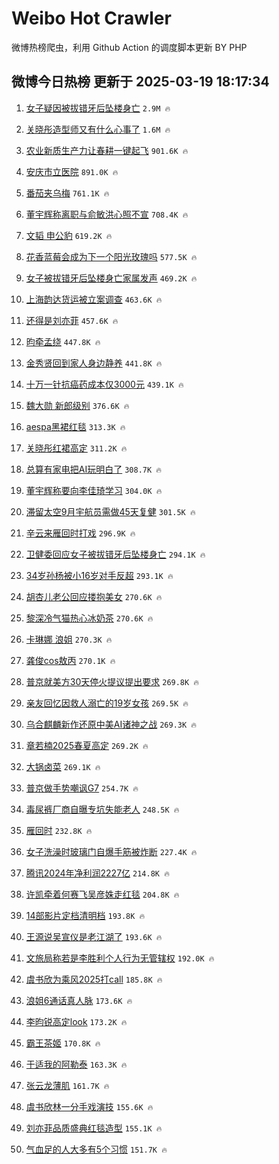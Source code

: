 # Weibo Hot Crawler 



微博热榜爬虫，利用 Github Action 的调度脚本更新 BY PHP 


## 微博今日热榜 更新于 2025-03-19 18:17:34 
1. [女子疑因被拔错牙后坠楼身亡](https://s.weibo.com/weibo?q=%23%E5%A5%B3%E5%AD%90%E7%96%91%E5%9B%A0%E8%A2%AB%E6%8B%94%E9%94%99%E7%89%99%E5%90%8E%E5%9D%A0%E6%A5%BC%E8%BA%AB%E4%BA%A1%23&t=31&band_rank=1&Refer=top) `2.9M 🔥` 

1. [关晓彤造型师又有什么心事了](https://s.weibo.com/weibo?q=%E5%85%B3%E6%99%93%E5%BD%A4%E9%80%A0%E5%9E%8B%E5%B8%88%E5%8F%88%E6%9C%89%E4%BB%80%E4%B9%88%E5%BF%83%E4%BA%8B%E4%BA%86&t=31&band_rank=2&Refer=top) `1.6M 🔥` 

1. [农业新质生产力让春耕一键起飞](https://s.weibo.com/weibo?q=%23%E5%86%9C%E4%B8%9A%E6%96%B0%E8%B4%A8%E7%94%9F%E4%BA%A7%E5%8A%9B%E8%AE%A9%E6%98%A5%E8%80%95%E4%B8%80%E9%94%AE%E8%B5%B7%E9%A3%9E%23&t=31&band_rank=3&Refer=top) `901.6K 🔥` 

1. [安庆市立医院](https://s.weibo.com/weibo?q=%23%E5%AE%89%E5%BA%86%E5%B8%82%E7%AB%8B%E5%8C%BB%E9%99%A2%23&t=31&band_rank=4&Refer=top) `891.0K 🔥` 

1. [番茄夹乌梅](https://s.weibo.com/weibo?q=%E7%95%AA%E8%8C%84%E5%A4%B9%E4%B9%8C%E6%A2%85&t=31&band_rank=5&Refer=top) `761.1K 🔥` 

1. [董宇辉称离职与俞敏洪心照不宣](https://s.weibo.com/weibo?q=%23%E8%91%A3%E5%AE%87%E8%BE%89%E7%A7%B0%E7%A6%BB%E8%81%8C%E4%B8%8E%E4%BF%9E%E6%95%8F%E6%B4%AA%E5%BF%83%E7%85%A7%E4%B8%8D%E5%AE%A3%23&t=31&band_rank=6&Refer=top) `708.4K 🔥` 

1. [文韬 申公豹](https://s.weibo.com/weibo?q=%E6%96%87%E9%9F%AC%20%E7%94%B3%E5%85%AC%E8%B1%B9&t=31&band_rank=7&Refer=top) `619.2K 🔥` 

1. [花香蓝莓会成为下一个阳光玫瑰吗](https://s.weibo.com/weibo?q=%23%E8%8A%B1%E9%A6%99%E8%93%9D%E8%8E%93%E4%BC%9A%E6%88%90%E4%B8%BA%E4%B8%8B%E4%B8%80%E4%B8%AA%E9%98%B3%E5%85%89%E7%8E%AB%E7%91%B0%E5%90%97%23&t=31&band_rank=8&Refer=top) `577.5K 🔥` 

1. [女子被拔错牙后坠楼身亡家属发声](https://s.weibo.com/weibo?q=%23%E5%A5%B3%E5%AD%90%E8%A2%AB%E6%8B%94%E9%94%99%E7%89%99%E5%90%8E%E5%9D%A0%E6%A5%BC%E8%BA%AB%E4%BA%A1%E5%AE%B6%E5%B1%9E%E5%8F%91%E5%A3%B0%23&t=31&band_rank=9&Refer=top) `469.2K 🔥` 

1. [上海韵达货运被立案调查](https://s.weibo.com/weibo?q=%23%E4%B8%8A%E6%B5%B7%E9%9F%B5%E8%BE%BE%E8%B4%A7%E8%BF%90%E8%A2%AB%E7%AB%8B%E6%A1%88%E8%B0%83%E6%9F%A5%23&t=31&band_rank=10&Refer=top) `463.6K 🔥` 

1. [还得是刘亦菲](https://s.weibo.com/weibo?q=%E8%BF%98%E5%BE%97%E6%98%AF%E5%88%98%E4%BA%A6%E8%8F%B2&t=31&band_rank=11&Refer=top) `457.6K 🔥` 

1. [昀牵孟绕](https://s.weibo.com/weibo?q=%E6%98%80%E7%89%B5%E5%AD%9F%E7%BB%95&t=31&band_rank=12&Refer=top) `447.8K 🔥` 

1. [金秀贤回到家人身边静养](https://s.weibo.com/weibo?q=%23%E9%87%91%E7%A7%80%E8%B4%A4%E5%9B%9E%E5%88%B0%E5%AE%B6%E4%BA%BA%E8%BA%AB%E8%BE%B9%E9%9D%99%E5%85%BB%23&t=31&band_rank=13&Refer=top) `441.8K 🔥` 

1. [十万一针抗癌药成本仅3000元](https://s.weibo.com/weibo?q=%23%E5%8D%81%E4%B8%87%E4%B8%80%E9%92%88%E6%8A%97%E7%99%8C%E8%8D%AF%E6%88%90%E6%9C%AC%E4%BB%853000%E5%85%83%23&t=31&band_rank=14&Refer=top) `439.1K 🔥` 

1. [魏大勋 新郎级别](https://s.weibo.com/weibo?q=%E9%AD%8F%E5%A4%A7%E5%8B%8B%20%E6%96%B0%E9%83%8E%E7%BA%A7%E5%88%AB&t=31&band_rank=15&Refer=top) `376.6K 🔥` 

1. [aespa黑裙红毯](https://s.weibo.com/weibo?q=%23aespa%E9%BB%91%E8%A3%99%E7%BA%A2%E6%AF%AF%23&t=31&band_rank=16&Refer=top) `313.3K 🔥` 

1. [关晓彤红裙高定](https://s.weibo.com/weibo?q=%23%E5%85%B3%E6%99%93%E5%BD%A4%E7%BA%A2%E8%A3%99%E9%AB%98%E5%AE%9A%23&t=31&band_rank=17&Refer=top) `311.2K 🔥` 

1. [总算有家电把AI玩明白了](https://s.weibo.com/weibo?q=%23%E6%80%BB%E7%AE%97%E6%9C%89%E5%AE%B6%E7%94%B5%E6%8A%8AAI%E7%8E%A9%E6%98%8E%E7%99%BD%E4%BA%86%23&t=31&band_rank=18&Refer=top) `308.7K 🔥` 

1. [董宇辉称要向李佳琦学习](https://s.weibo.com/weibo?q=%23%E8%91%A3%E5%AE%87%E8%BE%89%E7%A7%B0%E8%A6%81%E5%90%91%E6%9D%8E%E4%BD%B3%E7%90%A6%E5%AD%A6%E4%B9%A0%23&t=31&band_rank=19&Refer=top) `304.0K 🔥` 

1. [滞留太空9月宇航员需做45天复健](https://s.weibo.com/weibo?q=%23%E6%BB%9E%E7%95%99%E5%A4%AA%E7%A9%BA9%E6%9C%88%E5%AE%87%E8%88%AA%E5%91%98%E9%9C%80%E5%81%9A45%E5%A4%A9%E5%A4%8D%E5%81%A5%23&t=31&band_rank=20&Refer=top) `301.5K 🔥` 

1. [辛云来雁回时打戏](https://s.weibo.com/weibo?q=%23%E8%BE%9B%E4%BA%91%E6%9D%A5%E9%9B%81%E5%9B%9E%E6%97%B6%E6%89%93%E6%88%8F%23&t=31&band_rank=21&Refer=top) `296.9K 🔥` 

1. [卫健委回应女子被拔错牙后坠楼身亡](https://s.weibo.com/weibo?q=%23%E5%8D%AB%E5%81%A5%E5%A7%94%E5%9B%9E%E5%BA%94%E5%A5%B3%E5%AD%90%E8%A2%AB%E6%8B%94%E9%94%99%E7%89%99%E5%90%8E%E5%9D%A0%E6%A5%BC%E8%BA%AB%E4%BA%A1%23&t=31&band_rank=22&Refer=top) `294.1K 🔥` 

1. [34岁孙杨被小16岁对手反超](https://s.weibo.com/weibo?q=%2334%E5%B2%81%E5%AD%99%E6%9D%A8%E8%A2%AB%E5%B0%8F16%E5%B2%81%E5%AF%B9%E6%89%8B%E5%8F%8D%E8%B6%85%23&t=31&band_rank=23&Refer=top) `293.1K 🔥` 

1. [胡杏儿老公回应搂抱美女](https://s.weibo.com/weibo?q=%23%E8%83%A1%E6%9D%8F%E5%84%BF%E8%80%81%E5%85%AC%E5%9B%9E%E5%BA%94%E6%90%82%E6%8A%B1%E7%BE%8E%E5%A5%B3%23&t=31&band_rank=24&Refer=top) `270.6K 🔥` 

1. [黎深冷气猫热心冰奶茶](https://s.weibo.com/weibo?q=%E9%BB%8E%E6%B7%B1%E5%86%B7%E6%B0%94%E7%8C%AB%E7%83%AD%E5%BF%83%E5%86%B0%E5%A5%B6%E8%8C%B6&t=31&band_rank=25&Refer=top) `270.6K 🔥` 

1. [卡琳娜 浪姐](https://s.weibo.com/weibo?q=%E5%8D%A1%E7%90%B3%E5%A8%9C%20%E6%B5%AA%E5%A7%90&t=31&band_rank=26&Refer=top) `270.3K 🔥` 

1. [龚俊cos敖丙](https://s.weibo.com/weibo?q=%23%E9%BE%9A%E4%BF%8Acos%E6%95%96%E4%B8%99%23&t=31&band_rank=27&Refer=top) `270.1K 🔥` 

1. [普京就美方30天停火提议提出要求](https://s.weibo.com/weibo?q=%23%E6%99%AE%E4%BA%AC%E5%B0%B1%E7%BE%8E%E6%96%B930%E5%A4%A9%E5%81%9C%E7%81%AB%E6%8F%90%E8%AE%AE%E6%8F%90%E5%87%BA%E8%A6%81%E6%B1%82%23&t=31&band_rank=28&Refer=top) `269.8K 🔥` 

1. [亲友回忆因救人溺亡的19岁女孩](https://s.weibo.com/weibo?q=%E4%BA%B2%E5%8F%8B%E5%9B%9E%E5%BF%86%E5%9B%A0%E6%95%91%E4%BA%BA%E6%BA%BA%E4%BA%A1%E7%9A%8419%E5%B2%81%E5%A5%B3%E5%AD%A9&t=31&band_rank=29&Refer=top) `269.5K 🔥` 

1. [乌合麒麟新作还原中美AI诸神之战](https://s.weibo.com/weibo?q=%E4%B9%8C%E5%90%88%E9%BA%92%E9%BA%9F%E6%96%B0%E4%BD%9C%E8%BF%98%E5%8E%9F%E4%B8%AD%E7%BE%8EAI%E8%AF%B8%E7%A5%9E%E4%B9%8B%E6%88%98&t=31&band_rank=30&Refer=top) `269.3K 🔥` 

1. [章若楠2025春夏高定](https://s.weibo.com/weibo?q=%23%E7%AB%A0%E8%8B%A5%E6%A5%A02025%E6%98%A5%E5%A4%8F%E9%AB%98%E5%AE%9A%23&t=31&band_rank=31&Refer=top) `269.2K 🔥` 

1. [大锅卤菜](https://s.weibo.com/weibo?q=%E5%A4%A7%E9%94%85%E5%8D%A4%E8%8F%9C&t=31&band_rank=32&Refer=top) `269.1K 🔥` 

1. [普京做手势嘲讽G7](https://s.weibo.com/weibo?q=%23%E6%99%AE%E4%BA%AC%E5%81%9A%E6%89%8B%E5%8A%BF%E5%98%B2%E8%AE%BDG7%23&t=31&band_rank=33&Refer=top) `254.7K 🔥` 

1. [毒尿裤厂商自曝专坑失能老人](https://s.weibo.com/weibo?q=%23%E6%AF%92%E5%B0%BF%E8%A3%A4%E5%8E%82%E5%95%86%E8%87%AA%E6%9B%9D%E4%B8%93%E5%9D%91%E5%A4%B1%E8%83%BD%E8%80%81%E4%BA%BA%23&t=31&band_rank=34&Refer=top) `248.5K 🔥` 

1. [雁回时](https://s.weibo.com/weibo?q=%E9%9B%81%E5%9B%9E%E6%97%B6&t=31&band_rank=35&Refer=top) `232.8K 🔥` 

1. [女子洗澡时玻璃门自爆手筋被炸断](https://s.weibo.com/weibo?q=%23%E5%A5%B3%E5%AD%90%E6%B4%97%E6%BE%A1%E6%97%B6%E7%8E%BB%E7%92%83%E9%97%A8%E8%87%AA%E7%88%86%E6%89%8B%E7%AD%8B%E8%A2%AB%E7%82%B8%E6%96%AD%23&t=31&band_rank=36&Refer=top) `227.4K 🔥` 

1. [腾讯2024年净利润2227亿](https://s.weibo.com/weibo?q=%23%E8%85%BE%E8%AE%AF2024%E5%B9%B4%E5%87%80%E5%88%A9%E6%B6%A62227%E4%BA%BF%23&t=31&band_rank=37&Refer=top) `214.8K 🔥` 

1. [许凯牵着何赛飞吴彦姝走红毯](https://s.weibo.com/weibo?q=%23%E8%AE%B8%E5%87%AF%E7%89%B5%E7%9D%80%E4%BD%95%E8%B5%9B%E9%A3%9E%E5%90%B4%E5%BD%A6%E5%A7%9D%E8%B5%B0%E7%BA%A2%E6%AF%AF%23&t=31&band_rank=38&Refer=top) `204.8K 🔥` 

1. [14部影片定档清明档](https://s.weibo.com/weibo?q=%2314%E9%83%A8%E5%BD%B1%E7%89%87%E5%AE%9A%E6%A1%A3%E6%B8%85%E6%98%8E%E6%A1%A3%23&t=31&band_rank=39&Refer=top) `193.8K 🔥` 

1. [王源说吴宣仪是老江湖了](https://s.weibo.com/weibo?q=%23%E7%8E%8B%E6%BA%90%E8%AF%B4%E5%90%B4%E5%AE%A3%E4%BB%AA%E6%98%AF%E8%80%81%E6%B1%9F%E6%B9%96%E4%BA%86%23&t=31&band_rank=40&Refer=top) `193.6K 🔥` 

1. [文旅局称若是李胜利个人行为无管辖权](https://s.weibo.com/weibo?q=%23%E6%96%87%E6%97%85%E5%B1%80%E7%A7%B0%E8%8B%A5%E6%98%AF%E6%9D%8E%E8%83%9C%E5%88%A9%E4%B8%AA%E4%BA%BA%E8%A1%8C%E4%B8%BA%E6%97%A0%E7%AE%A1%E8%BE%96%E6%9D%83%23&t=31&band_rank=41&Refer=top) `192.0K 🔥` 

1. [虞书欣为乘风2025打call](https://s.weibo.com/weibo?q=%23%E8%99%9E%E4%B9%A6%E6%AC%A3%E4%B8%BA%E4%B9%98%E9%A3%8E2025%E6%89%93call%23&t=31&band_rank=42&Refer=top) `185.8K 🔥` 

1. [浪姐6通话真人脉](https://s.weibo.com/weibo?q=%E6%B5%AA%E5%A7%906%E9%80%9A%E8%AF%9D%E7%9C%9F%E4%BA%BA%E8%84%89&t=31&band_rank=43&Refer=top) `173.6K 🔥` 

1. [李昀锐高定look](https://s.weibo.com/weibo?q=%23%E6%9D%8E%E6%98%80%E9%94%90%E9%AB%98%E5%AE%9Alook%23&t=31&band_rank=44&Refer=top) `173.2K 🔥` 

1. [霸王茶姬](https://s.weibo.com/weibo?q=%23%E9%9C%B8%E7%8E%8B%E8%8C%B6%E5%A7%AC%23&t=31&band_rank=45&Refer=top) `170.8K 🔥` 

1. [于适我的阿勒泰](https://s.weibo.com/weibo?q=%23%E4%BA%8E%E9%80%82%E6%88%91%E7%9A%84%E9%98%BF%E5%8B%92%E6%B3%B0%23&t=31&band_rank=46&Refer=top) `163.3K 🔥` 

1. [张云龙薄肌](https://s.weibo.com/weibo?q=%E5%BC%A0%E4%BA%91%E9%BE%99%E8%96%84%E8%82%8C&t=31&band_rank=47&Refer=top) `161.7K 🔥` 

1. [虞书欣林一分手戏演技](https://s.weibo.com/weibo?q=%23%E8%99%9E%E4%B9%A6%E6%AC%A3%E6%9E%97%E4%B8%80%E5%88%86%E6%89%8B%E6%88%8F%E6%BC%94%E6%8A%80%23&t=31&band_rank=48&Refer=top) `155.6K 🔥` 

1. [刘亦菲品质盛典红毯造型](https://s.weibo.com/weibo?q=%23%E5%88%98%E4%BA%A6%E8%8F%B2%E5%93%81%E8%B4%A8%E7%9B%9B%E5%85%B8%E7%BA%A2%E6%AF%AF%E9%80%A0%E5%9E%8B%23&t=31&band_rank=49&Refer=top) `155.1K 🔥` 

1. [气血足的人大多有5个习惯](https://s.weibo.com/weibo?q=%23%E6%B0%94%E8%A1%80%E8%B6%B3%E7%9A%84%E4%BA%BA%E5%A4%A7%E5%A4%9A%E6%9C%895%E4%B8%AA%E4%B9%A0%E6%83%AF%23&t=31&band_rank=50&Refer=top) `151.7K 🔥` 

